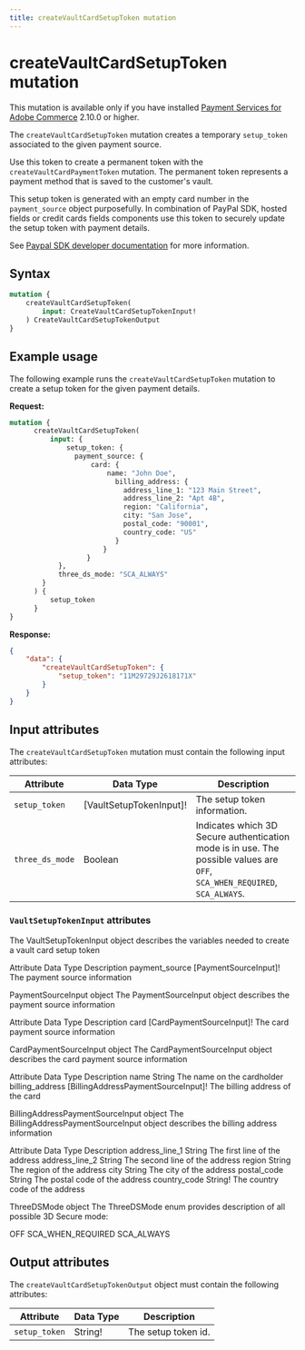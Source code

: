 ```yaml
---
title: createVaultCardSetupToken mutation
---
```


# createVaultCardSetupToken mutation

<InlineAlert variant="info" slots="text" />

This mutation is available only if you have installed [Payment Services for Adobe Commerce](https://commercemarketplace.adobe.com/magento-payment-services.html) 2.10.0 or higher.

The `createVaultCardSetupToken` mutation creates a temporary `setup_token` associated to the given payment source.

Use this token to create a permanent token with the `createVaultCardPaymentToken` mutation. The permanent token represents a payment method that is saved to the customer's vault.

This setup token is generated with an empty card number in the `payment_source` object purposefully. In combination of PayPal SDK, hosted fields or credit cards fields components use this token to securely update the setup token with payment details.

See [Paypal SDK developer documentation](https://developer.paypal.com/docs/multiparty/checkout/save-payment-methods/purchase-later/js-sdk/cards/) for more information.

## Syntax

```graphql
mutation {
    createVaultCardSetupToken(
        input: CreateVaultCardSetupTokenInput!
    ) CreateVaultCardSetupTokenOutput
}
```

## Example usage

The following example runs the `createVaultCardSetupToken` mutation to create a setup token for the given payment details.

**Request:**

```graphql
mutation {
      createVaultCardSetupToken(
          input: {
              setup_token: {
                payment_source: {
                    card: {
                        name: "John Doe",
                          billing_address: {
                            address_line_1: "123 Main Street",
                            address_line_2: "Apt 4B",
                            region: "California",
                            city: "San Jose",
                            postal_code: "90001",
                            country_code: "US"
                          }
                       }
                   }
            },
            three_ds_mode: "SCA_ALWAYS"
        }
      ) {
          setup_token
      }
}
```

**Response:**

```json
{
    "data": {
        "createVaultCardSetupToken": {
            "setup_token": "11M29729J2618171X"
        }
    }
}
```

## Input attributes

The `createVaultCardSetupToken` mutation must contain the following input attributes:

Attribute |  Data Type | Description
--- | --- | ---
`setup_token` | [VaultSetupTokenInput]! | The setup token information.
`three_ds_mode` | Boolean | Indicates which 3D Secure authentication mode is in use. The possible values are `OFF`, `SCA_WHEN_REQUIRED`, `SCA_ALWAYS`.

### `VaultSetupTokenInput` attributes

The VaultSetupTokenInput object describes the variables needed to create a vault card setup token

Attribute                Data Type                        Description
payment_source            [PaymentSourceInput]!            The payment source information
    
PaymentSourceInput object
The PaymentSourceInput object describes the payment source information

Attribute                Data Type                        Description
card                    [CardPaymentSourceInput]!        The card payment source information

CardPaymentSourceInput object
The CardPaymentSourceInput object describes the card payment source information

Attribute                Data Type                                Description
name                    String                                    The name on the cardholder
billing_address            [BillingAddressPaymentSourceInput]!        The billing address of the card

BillingAddressPaymentSourceInput object
The BillingAddressPaymentSourceInput object describes the billing address information

Attribute                Data Type                                Description
address_line_1            String                                    The first line of the address
address_line_2            String                                    The second line of the address
region                    String                                    The region of the address
city                    String                                    The city of the address
postal_code                String                                    The postal code of the address
country_code            String!                                    The country code of the address

ThreeDSMode object
The ThreeDSMode enum provides description of all possible 3D Secure mode:

OFF
SCA_WHEN_REQUIRED
SCA_ALWAYS 

## Output attributes

The `createVaultCardSetupTokenOutput` object must contain the following attributes:

Attribute |  Data Type | Description
--- | --- | ---
`setup_token` | String! | The setup token id.
